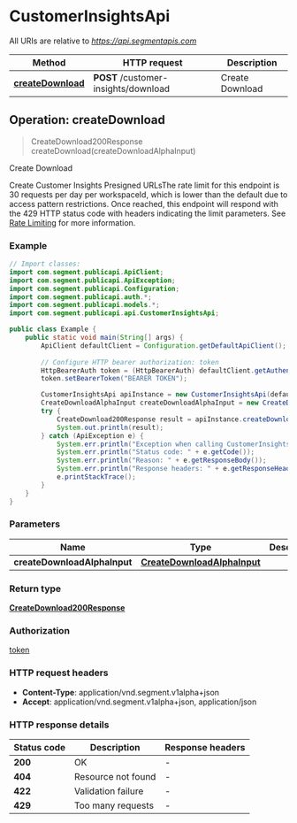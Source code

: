 # CustomerInsightsApi

All URIs are relative to *https://api.segmentapis.com*

| Method | HTTP request | Description |
|------------- | ------------- | -------------|
| [**createDownload**](CustomerInsightsApi.md#createDownload) | **POST** /customer-insights/download | Create Download |



## Operation: createDownload

> CreateDownload200Response createDownload(createDownloadAlphaInput)

Create Download

Create Customer Insights Presigned URLsThe rate limit for this endpoint is 30 requests per day per workspaceId, which is lower than the default due to access pattern restrictions. Once reached, this endpoint will respond with the 429 HTTP status code with headers indicating the limit parameters. See [Rate Limiting](/#tag/Rate-Limits) for more information.

### Example

```java
// Import classes:
import com.segment.publicapi.ApiClient;
import com.segment.publicapi.ApiException;
import com.segment.publicapi.Configuration;
import com.segment.publicapi.auth.*;
import com.segment.publicapi.models.*;
import com.segment.publicapi.api.CustomerInsightsApi;

public class Example {
    public static void main(String[] args) {
        ApiClient defaultClient = Configuration.getDefaultApiClient();
        
        // Configure HTTP bearer authorization: token
        HttpBearerAuth token = (HttpBearerAuth) defaultClient.getAuthentication("token");
        token.setBearerToken("BEARER TOKEN");

        CustomerInsightsApi apiInstance = new CustomerInsightsApi(defaultClient);
        CreateDownloadAlphaInput createDownloadAlphaInput = new CreateDownloadAlphaInput(); // CreateDownloadAlphaInput | 
        try {
            CreateDownload200Response result = apiInstance.createDownload(createDownloadAlphaInput);
            System.out.println(result);
        } catch (ApiException e) {
            System.err.println("Exception when calling CustomerInsightsApi#createDownload");
            System.err.println("Status code: " + e.getCode());
            System.err.println("Reason: " + e.getResponseBody());
            System.err.println("Response headers: " + e.getResponseHeaders());
            e.printStackTrace();
        }
    }
}
```

### Parameters


| Name | Type | Description  | Notes |
|------------- | ------------- | ------------- | -------------|
| **createDownloadAlphaInput** | [**CreateDownloadAlphaInput**](CreateDownloadAlphaInput.md)|  | |

### Return type

[**CreateDownload200Response**](CreateDownload200Response.md)

### Authorization

[token](../README.md#token)

### HTTP request headers

- **Content-Type**: application/vnd.segment.v1alpha+json
- **Accept**: application/vnd.segment.v1alpha+json, application/json


### HTTP response details
| Status code | Description | Response headers |
|-------------|-------------|------------------|
| **200** | OK |  -  |
| **404** | Resource not found |  -  |
| **422** | Validation failure |  -  |
| **429** | Too many requests |  -  |

